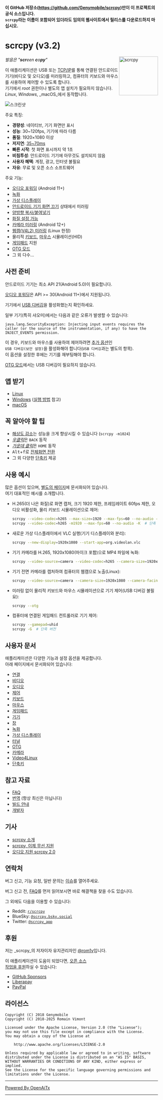 **이 GitHub 저장소(<https://github.com/Genymobile/scrcpy>)만이 이 프로젝트의 공식 소스입니다.  
`scrcpy`라는 이름이 포함되어 있더라도 임의의 웹사이트에서 릴리스를 다운로드하지 마십시오.**

# scrcpy (v3.2)

<img src="app/data/icon.svg" width="128" height="128" alt="scrcpy" align="right" />

_발음은 "**scr**een **c**o**py**"_

이 애플리케이션은 USB 또는 [TCP/IP](doc/connection.md#tcpip-wireless)를 통해 연결된 안드로이드 기기(비디오 및 오디오)를 미러링하고, 컴퓨터의 키보드와 마우스를 사용하여 제어할 수 있도록 합니다.  
기기에서 _root_ 권한이나 별도의 앱 설치가 필요하지 않습니다.  
_Linux_, _Windows_, _macOS_에서 동작합니다.

![스크린샷](assets/screenshot-debian-600.jpg)

주요 특징:

 - **경량성**: 네이티브, 기기 화면만 표시
 - **성능**: 30~120fps, 기기에 따라 다름
 - **품질**: 1920×1080 이상
 - **저지연**: [35~70ms][lowlatency]
 - **빠른 시작**: 첫 화면 표시까지 약 1초
 - **비침투성**: 안드로이드 기기에 아무것도 설치되지 않음
 - **사용자 혜택**: 계정, 광고, 인터넷 불필요
 - **자유**: 무료 및 오픈 소스 소프트웨어

[lowlatency]: https://github.com/Genymobile/scrcpy/pull/646

주요 기능:
 - [오디오 포워딩](doc/audio.md) (Android 11+)
 - [녹화](doc/recording.md)
 - [가상 디스플레이](doc/virtual_display.md)
 - [안드로이드 기기 화면 끄기](doc/device.md#turn-screen-off) 상태에서 미러링
 - [양방향 복사/붙여넣기](doc/control.md#copy-paste)
 - [화질 설정 가능](doc/video.md)
 - [카메라 미러링](doc/camera.md) (Android 12+)
 - [웹캠(V4L2) 미러링](doc/v4l2.md) (Linux 한정)
 - 물리적 [키보드][hid-keyboard], [마우스][hid-mouse] 시뮬레이션(HID)
 - [게임패드](doc/gamepad.md) 지원
 - [OTG 모드](doc/otg.md)
 - 그 외 다수…

[hid-keyboard]: doc/keyboard.md#physical-keyboard-simulation  
[hid-mouse]: doc/mouse.md#physical-mouse-simulation

## 사전 준비

안드로이드 기기는 최소 API 21(Android 5.0)이 필요합니다.

[오디오 포워딩](doc/audio.md)은 API >= 30(Android 11+)에서 지원됩니다.

기기에서 [USB 디버깅][enable-adb]을 활성화했는지 확인하세요.

[enable-adb]: https://developer.android.com/studio/debug/dev-options#enable

일부 기기(특히 샤오미)에서는 다음과 같은 오류가 발생할 수 있습니다:

```
java.lang.SecurityException: Injecting input events requires the caller (or the source of the instrumentation, if any) to have the INJECT_EVENTS permission.
```

이 경우, 키보드와 마우스를 사용하여 제어하려면 [추가 옵션][control]인  
`USB 디버깅(보안 설정)`을 활성화해야 합니다(`USB 디버깅`과는 별도의 항목).  
이 옵션을 설정한 후에는 기기를 재부팅해야 합니다.

[control]: https://github.com/Genymobile/scrcpy/issues/70#issuecomment-373286323

[OTG 모드](doc/otg.md)에서는 USB 디버깅이 필요하지 않습니다.

## 앱 받기

 - [Linux](doc/linux.md)
 - [Windows](doc/windows.md) ([실행 방법](doc/windows.md#run) 참고)
 - [macOS](doc/macos.md)

## 꼭 알아야 할 팁

 - [해상도 감소](doc/video.md#size)는 성능을 크게 향상시킬 수 있습니다 (`scrcpy -m1024`)
 - [_우클릭_](doc/mouse.md#mouse-bindings)은 `BACK` 동작
 - [_가운데 클릭_](doc/mouse.md#mouse-bindings)은 `HOME` 동작
 - <kbd>Alt</kbd>+<kbd>f</kbd>로 [전체화면 전환](doc/window.md#fullscreen)
 - 그 외 다양한 [단축키](doc/shortcuts.md) 제공

## 사용 예시

많은 옵션이 있으며, [별도의 페이지](#user-documentation)에 문서화되어 있습니다.  
여기 대표적인 예시를 소개합니다.

 - H.265(더 나은 화질)로 화면 캡처, 크기 1920 제한, 프레임레이트 60fps 제한, 오디오 비활성화, 물리 키보드 시뮬레이션으로 제어:

    ```bash
    scrcpy --video-codec=h265 --max-size=1920 --max-fps=60 --no-audio --keyboard=uhid
    scrcpy --video-codec=h265 -m1920 --max-fps=60 --no-audio -K  # 단축 버전
    ```

 - 새로운 가상 디스플레이에서 VLC 실행(기기 디스플레이와 분리):

    ```bash
    scrcpy --new-display=1920x1080 --start-app=org.videolan.vlc
    ```

 - 기기 카메라를 H.265, 1920x1080(마이크 포함)으로 MP4 파일에 녹화:

    ```bash
    scrcpy --video-source=camera --video-codec=h265 --camera-size=1920x1080 --record=file.mp4
    ```

 - 기기 전면 카메라를 캡처하여 컴퓨터의 웹캠으로 노출(Linux):

    ```bash
    scrcpy --video-source=camera --camera-size=1920x1080 --camera-facing=front --v4l2-sink=/dev/video2 --no-playback
    ```

 - 미러링 없이 물리적 키보드와 마우스 시뮬레이션으로 기기 제어(USB 디버깅 불필요):

    ```bash
    scrcpy --otg
    ```

 - 컴퓨터에 연결된 게임패드 컨트롤러로 기기 제어:

    ```bash
    scrcpy --gamepad=uhid
    scrcpy -G  # 단축 버전
    ```

## 사용자 문서

애플리케이션은 다양한 기능과 설정 옵션을 제공합니다.  
아래 페이지에서 문서화되어 있습니다:

 - [연결](doc/connection.md)
 - [비디오](doc/video.md)
 - [오디오](doc/audio.md)
 - [제어](doc/control.md)
 - [키보드](doc/keyboard.md)
 - [마우스](doc/mouse.md)
 - [게임패드](doc/gamepad.md)
 - [기기](doc/device.md)
 - [창](doc/window.md)
 - [녹화](doc/recording.md)
 - [가상 디스플레이](doc/virtual_display.md)
 - [터널](doc/tunnels.md)
 - [OTG](doc/otg.md)
 - [카메라](doc/camera.md)
 - [Video4Linux](doc/v4l2.md)
 - [단축키](doc/shortcuts.md)

## 참고 자료

 - [FAQ](FAQ.md)
 - [번역][wiki] (항상 최신은 아닙니다)
 - [빌드 안내](doc/build.md)
 - [개발자](doc/develop.md)

[wiki]: https://github.com/Genymobile/scrcpy/wiki

## 기사

- [scrcpy 소개][article-intro]
- [scrcpy, 이제 무선 지원][article-tcpip]
- [오디오 지원 scrcpy 2.0][article-scrcpy2]

[article-intro]: https://blog.rom1v.com/2018/03/introducing-scrcpy/
[article-tcpip]: https://www.genymotion.com/blog/open-source-project-scrcpy-now-works-wirelessly/
[article-scrcpy2]: https://blog.rom1v.com/2023/03/scrcpy-2-0-with-audio/

## 연락처

버그 신고, 기능 요청, 일반 문의는 [이슈][issue]를 열어주세요.

버그 신고 전, [FAQ](FAQ.md)를 먼저 읽어보시면 바로 해결책을 찾을 수도 있습니다.

[issue]: https://github.com/Genymobile/scrcpy/issues

그 외에도 다음을 이용할 수 있습니다:

 - Reddit: [`r/scrcpy`](https://www.reddit.com/r/scrcpy)
 - BlueSky: [`@scrcpy.bsky.social`](https://bsky.app/profile/scrcpy.bsky.social)
 - Twitter: [`@scrcpy_app`](https://twitter.com/scrcpy_app)

## 후원

저는 _scrcpy_의 저자이자 유지관리자인 [@rom1v](https://github.com/rom1v)입니다.

이 애플리케이션이 도움이 되었다면, [오픈 소스  
작업을 후원][donate]하실 수 있습니다:
 - [GitHub Sponsors](https://github.com/sponsors/rom1v)
 - [Liberapay](https://liberapay.com/rom1v/)
 - [PayPal](https://paypal.me/rom2v)

[donate]: https://blog.rom1v.com/about/#support-my-open-source-work

## 라이선스

    Copyright (C) 2018 Genymobile
    Copyright (C) 2018-2025 Romain Vimont

    Licensed under the Apache License, Version 2.0 (the "License");
    you may not use this file except in compliance with the License.
    You may obtain a copy of the License at

        http://www.apache.org/licenses/LICENSE-2.0

    Unless required by applicable law or agreed to in writing, software
    distributed under the License is distributed on an "AS IS" BASIS,
    WITHOUT WARRANTIES OR CONDITIONS OF ANY KIND, either express or implied.
    See the License for the specific language governing permissions and
    limitations under the License.

---

[Powered By OpenAiTx](https://github.com/OpenAiTx/OpenAiTx)

---
